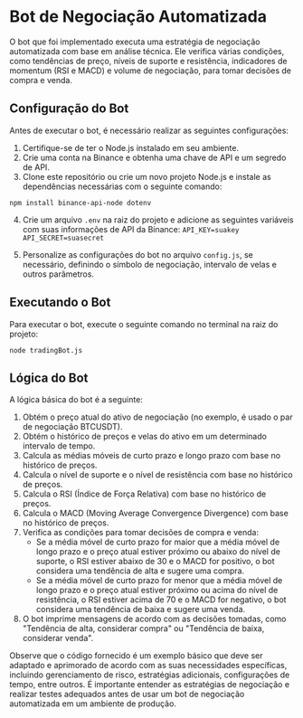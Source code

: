 # Bot de Negociação Automatizada

O bot que foi implementado executa uma estratégia de negociação automatizada com base em análise técnica. Ele verifica várias condições, como tendências de preço, níveis de suporte e resistência, indicadores de momentum (RSI e MACD) e volume de negociação, para tomar decisões de compra e venda.

## Configuração do Bot

Antes de executar o bot, é necessário realizar as seguintes configurações:

1. Certifique-se de ter o Node.js instalado em seu ambiente.
2. Crie uma conta na Binance e obtenha uma chave de API e um segredo de API.
3. Clone este repositório ou crie um novo projeto Node.js e instale as dependências necessárias com o seguinte comando:

`npm install binance-api-node dotenv`

4. Crie um arquivo `.env` na raiz do projeto e adicione as seguintes variáveis com suas informações de API da Binance:
   `API_KEY=suakey`
   `API_SECRET=suasecret`

5. Personalize as configurações do bot no arquivo `config.js`, se necessário, definindo o símbolo de negociação, intervalo de velas e outros parâmetros.

## Executando o Bot

Para executar o bot, execute o seguinte comando no terminal na raiz do projeto:

`node tradingBot.js`

## Lógica do Bot

A lógica básica do bot é a seguinte:

1. Obtém o preço atual do ativo de negociação (no exemplo, é usado o par de negociação BTCUSDT).
2. Obtém o histórico de preços e velas do ativo em um determinado intervalo de tempo.
3. Calcula as médias móveis de curto prazo e longo prazo com base no histórico de preços.
4. Calcula o nível de suporte e o nível de resistência com base no histórico de preços.
5. Calcula o RSI (Índice de Força Relativa) com base no histórico de preços.
6. Calcula o MACD (Moving Average Convergence Divergence) com base no histórico de preços.
7. Verifica as condições para tomar decisões de compra e venda:
   - Se a média móvel de curto prazo for maior que a média móvel de longo prazo e o preço atual estiver próximo ou abaixo do nível de suporte, o RSI estiver abaixo de 30 e o MACD for positivo, o bot considera uma tendência de alta e sugere uma compra.
   - Se a média móvel de curto prazo for menor que a média móvel de longo prazo e o preço atual estiver próximo ou acima do nível de resistência, o RSI estiver acima de 70 e o MACD for negativo, o bot considera uma tendência de baixa e sugere uma venda.
8. O bot imprime mensagens de acordo com as decisões tomadas, como "Tendência de alta, considerar compra" ou "Tendência de baixa, considerar venda".

Observe que o código fornecido é um exemplo básico que deve ser adaptado e aprimorado de acordo com as suas necessidades específicas, incluindo gerenciamento de risco, estratégias adicionais, configurações de tempo, entre outros. É importante entender as estratégias de negociação e realizar testes adequados antes de usar um bot de negociação automatizada em um ambiente de produção.

